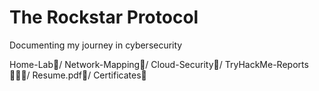 # The Rockstar Protocol
Documenting my journey in cybersecurity

Home-Lab🥽/
Network-Mapping🛜/
Cloud-Security🔐/
TryHackMe-Reports👩🏽‍💻/
Resume.pdf📑/
Certificates🏅
